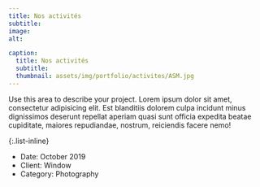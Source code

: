 ```yaml
---
title: Nos activités
subtitle: 
image: 
alt: 

caption:
  title: Nos activités
  subtitle: 
  thumbnail: assets/img/portfolio/activites/ASM.jpg
---
```

Use this area to describe your project. Lorem ipsum dolor sit amet, consectetur adipisicing elit. Est blanditiis dolorem culpa incidunt minus dignissimos deserunt repellat aperiam quasi sunt officia expedita beatae cupiditate, maiores repudiandae, nostrum, reiciendis facere nemo!

{:.list-inline}
- Date: October 2019
- Client: Window
- Category: Photography

